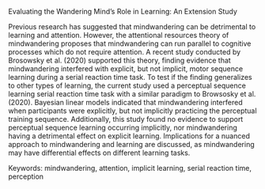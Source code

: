 Evaluating the Wandering Mind’s Role in Learning: An Extension Study


Previous research has suggested that mindwandering can be detrimental to learning and attention. 
However, the attentional resources theory of mindwandering proposes that mindwandering can run 
parallel to cognitive processes which do not require attention. A recent study conducted by 
Brosowsky et al. (2020) supported this theory, finding evidence that mindwandering interfered with 
explicit, but not implicit, motor sequence learning during a serial reaction time task. To test if 
the finding generalizes to other types of learning, the current study used a perceptual sequence 
learning serial reaction time task with a similar paradigm to Browsosky et al. (2020). Bayesian 
linear models indicated that mindwandering interfered when participants were explicitly, but not 
implicitly practicing the perceptual training sequence. Additionally, this study found no evidence to 
support perceptual sequence learning occurring implicitly, nor mindwandering having a detrimental 
effect on explicit learning. Implications for a nuanced approach to mindwandering and learning are 
discussed, as mindwandering may have differential effects on different learning tasks. 


Keywords: mindwandering, attention, implicit learning, serial reaction time, perception
